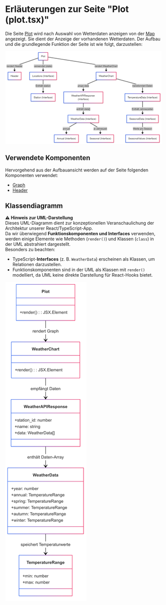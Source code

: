 # Erläuterungen zur Seite "Plot (plot.tsx)"
Die Seite [Plot](../src/pages/map.tsx) wird nach Auswahl von Wetterdaten anzeigen von der [Map](../src/pages/map.tsx) angezeigt. Sie dient der Anzeige der vorhandenen Wetterdaten. Der Aufbau und die grundlegende Funktion der Seite ist wie folgt, darzustellen:

![Overview](../doc/img/Plot_Page.png)


## Verwendete Komponenten
Hervorgehend aus der Aufbauansicht werden auf der Seite folgenden Komponenten verwendet:
- [Graph](../src/components/graph.tsx)
- [Header](../src/layouts/header.tsx)


## Klassendiagramm
⚠ **Hinweis zur UML-Darstellung**  
Dieses UML-Diagramm dient zur konzeptionellen Veranschaulichung der Architektur unserer React/TypeScript-App.  
Da wir überwiegend **Funktionskomponenten und Interfaces** verwenden, werden einige Elemente wie Methoden (`render()`) und Klassen (`class`) in der UML abstrahiert dargestellt.  
Besonders zu beachten:  
- TypeScript-**Interfaces** (z. B. `WeatherData`) erscheinen als Klassen, um Relationen darzustellen.  
- Funktionskomponenten sind in der UML als Klassen mit `render()` modelliert, da UML keine direkte Darstellung für React-Hooks bietet.  


![Detail](../doc/img/Plot.png)